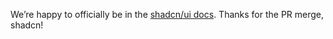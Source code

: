 <script context="module" lang="ts">
    import type { BlogFrontmatter } from '$lib/blog/types';

    export const metadata: BlogFrontmatter = {
        title: 'Officially featured in the shadcn/ui docs',
        date: '2025-06-30',
        author: 'Johan Ronsse'  
    }
</script>

We’re happy to officially be in the [shadcn/ui docs](https://ui.shadcn.com/docs/figma). Thanks for the PR merge, shadcn!

